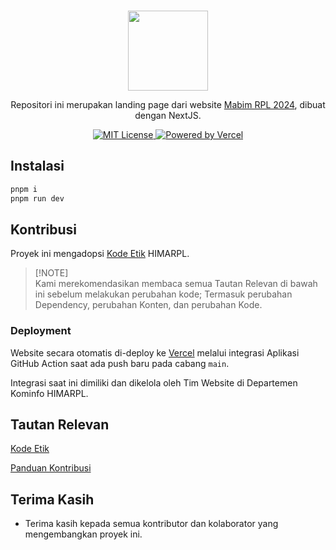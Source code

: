 <p align="center">
  <br />
  <a href="https://mabim.himarpl.com">
    <img src="https://mabim.himarpl.com/icon.svg" width="128px">
  </a>
</p>

<p align="center">
  Repositori ini merupakan landing page dari website <a href="https://mabim.himarpl.com">Mabim RPL 2024</a>, dibuat dengan NextJS. 
</p>

<p align="center">
  <a title="MIT License" href="LICENSE">
    <img src="https://img.shields.io/badge/license-MIT-blue" alt="MIT License" />
  </a>
  <a title="Vercel" href="https://vercel.com">
    <picture>
      <source media="(prefers-color-scheme: dark)" srcset="https://img.shields.io/badge/powered%20by-Vercel%20%E2%96%B2-white">
      <img src="https://img.shields.io/badge/powered%20by-Vercel%20%E2%96%B2-black" alt="Powered by Vercel">
    </picture>
  </a>
  <br />
</p>

## Instalasi

```bash
pnpm i
pnpm run dev
```

## Kontribusi

Proyek ini mengadopsi [Kode Etik][] HIMARPL.

> \[!NOTE]\
> Kami merekomendasikan membaca semua Tautan Relevan di bawah ini sebelum melakukan perubahan kode; Termasuk perubahan Dependency, perubahan Konten, dan perubahan Kode.

### Deployment

Website secara otomatis di-deploy ke [Vercel](https://vercel.com) melalui integrasi Aplikasi GitHub Action saat ada push baru pada cabang `main`.

Integrasi saat ini dimiliki dan dikelola oleh Tim Website di Departemen Kominfo HIMARPL.

## Tautan Relevan

[Kode Etik][]

[Panduan Kontribusi][]

## Terima Kasih

- Terima kasih kepada semua kontributor dan kolaborator yang mengembangkan proyek ini.

[kode etik]: https://github.com/himarplupi/mabim-himarpl/blob/main/CODE_OF_CONDUCT.md
[panduan kontribusi]: https://github.com/himarplupi/mabim-himarpl/blob/main/CONTRIBUTING.md
